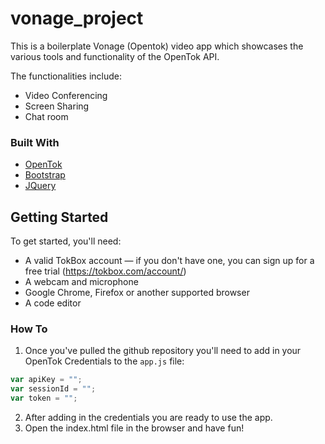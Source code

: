 # vonage_project

This is a boilerplate Vonage (Opentok) video app which showcases the various tools and functionality of the OpenTok API.  

The functionalities include:
* Video Conferencing
* Screen Sharing
* Chat room

### Built With
* [OpenTok](https://tokbox.com/developer/guides/)
* [Bootstrap](https://getbootstrap.com)
* [JQuery](https://jquery.com)


<!-- GETTING STARTED -->
## Getting Started

To get started, you'll need:

* A valid TokBox account — if you don't have one, you can sign up for a free trial (https://tokbox.com/account/)
* A webcam and microphone
* Google Chrome, Firefox or another supported browser
* A code editor

### How To

1. Once you've pulled the github repository you'll need to add in your OpenTok Credentials to the `app.js` file:

```javascript
var apiKey = "";
var sessionId = "";
var token = "";
```

2. After adding in the credentials you are ready to use the app.
3. Open the index.html file in the browser and have fun!
